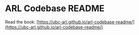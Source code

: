 # ARL Codebase README

Read the book: [https://ubc-arl.github.io/arl-codebase-readme/](https://ubc-arl.github.io/arl-codebase-readme/)
